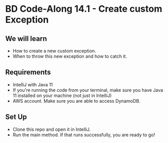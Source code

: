 # BD Code-Along 14.1 - Create custom Exception 

## We will learn

- How to create a new custom exception.
- When to throw this new exception and how to catch it.

## Requirements

- IntelliJ with Java 11
- If you're running the code from your terminal, make sure you have Java 11 installed on your machine (not just in IntelliJ)
- AWS account. Make sure you are able to access DynamoDB.

## Set Up

- Clone this repo and open it in IntelliJ. 
- Run the main method. If that runs successfully, you are ready to go!

